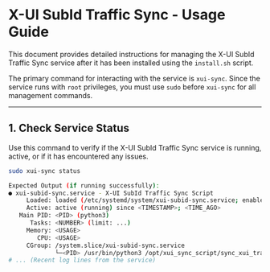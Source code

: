 # X-UI SubId Traffic Sync - Usage Guide

This document provides detailed instructions for managing the X-UI SubId Traffic Sync service after it has been installed using the `install.sh` script.

The primary command for interacting with the service is `xui-sync`. Since the service runs with `root` privileges, you must use `sudo` before `xui-sync` for all management commands.

---

## 1. Check Service Status

Use this command to verify if the X-UI SubId Traffic Sync service is running, active, or if it has encountered any issues.

```bash
sudo xui-sync status

Expected Output (if running successfully):
● xui-subid-sync.service - X-UI SubId Traffic Sync Script
     Loaded: loaded (/etc/systemd/system/xui-subid-sync.service; enabled; vendor preset: enabled)
     Active: active (running) since <TIMESTAMP>; <TIME_AGO>
   Main PID: <PID> (python3)
      Tasks: <NUMBER> (limit: ...)
     Memory: <USAGE>
        CPU: <USAGE>
     CGroup: /system.slice/xui-subid-sync.service
             └─<PID> /usr/bin/python3 /opt/xui_sync_script/sync_xui_traffic.py
# ... (Recent log lines from the service)


